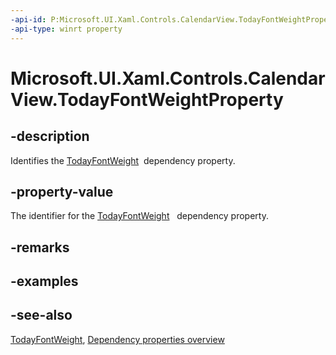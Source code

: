 ```yaml
---
-api-id: P:Microsoft.UI.Xaml.Controls.CalendarView.TodayFontWeightProperty
-api-type: winrt property
---
```


<!-- Property syntax
public Windows.UI.Xaml.DependencyProperty TodayFontWeightProperty { get; }
-->

# Microsoft.UI.Xaml.Controls.CalendarView.TodayFontWeightProperty

## -description
Identifies the [TodayFontWeight](calendarview_todayfontweight.md)  dependency property.

## -property-value
The identifier for the [TodayFontWeight](calendarview_todayfontweight.md)   dependency property.

## -remarks

## -examples

## -see-also
[TodayFontWeight](calendarview_todayfontweight.md), [Dependency properties overview](/windows/uwp/xaml-platform/dependency-properties-overview)
